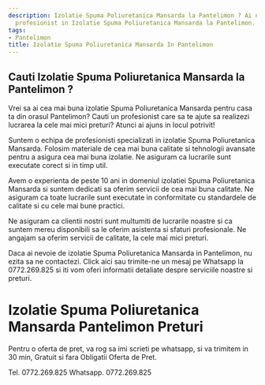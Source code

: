 ```yaml
---
description: Izolatie Spuma Poliuretanica Mansarda la Pantelimon ? Ai nevoie de un
  profesionist in Izolatie Spuma Poliuretanica Mansarda la Pantelimon. tel. 0772.269.825
tags:
- Pantelimon
title: Izolatie Spuma Poliuretanica Mansarda In Pantelimon
---
```



## Cauti Izolatie Spuma Poliuretanica Mansarda la Pantelimon ?

Vrei sa ai cea mai buna izolatie Spuma Poliuretanica Mansarda pentru casa ta din orasul Pantelimon? Cauti un profesionist care sa te ajute sa realizezi lucrarea la cele mai mici preturi? Atunci ai ajuns in locul potrivit! 

Suntem o echipa de profesionisti specializati in izolatie Spuma Poliuretanica Mansarda. Folosim materiale de cea mai buna calitate si tehnologii avansate pentru a asigura cea mai buna izolatie. Ne asiguram ca lucrarile sunt executate corect si in timp util. 

Avem o experienta de peste 10 ani in domeniul izolatiei Spuma Poliuretanica Mansarda si suntem dedicati sa oferim servicii de cea mai buna calitate. Ne asiguram ca toate lucrarile sunt executate in conformitate cu standardele de calitate si cu cele mai bune practici. 

Ne asiguram ca clientii nostri sunt multumiti de lucrarile noastre si ca suntem mereu disponibili sa le oferim asistenta si sfaturi profesionale. Ne angajam sa oferim servicii de calitate, la cele mai mici preturi. 

Daca ai nevoie de izolatie Spuma Poliuretanica Mansarda in Pantelimon, nu ezita sa ne contactezi. Click aici sau trimite-ne un mesaj pe Whatsapp la 0772.269.825 si iti vom oferi informatii detaliate despre serviciile noastre si preturi.

# Izolatie Spuma Poliuretanica Mansarda Pantelimon Preturi
Pentru o oferta de pret, va rog sa imi scrieti pe whatsapp, si va trimitem in 30 min, Gratuit si fara Obligatii Oferta de Pret.

Tel. 0772.269.825
Whatsapp. 0772.269.825
